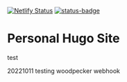[![Netlify Status](https://api.netlify.com/api/v1/badges/28937fed-b5c7-4b6e-9840-f45feffbd982/deploy-status)](https://app.netlify.com/sites/bright-gaufre-92329f/deploys)
[![status-badge](https://woodpecker.internal.sharpley.xyz/api/badges/mark/my-site/status.svg)](https://woodpecker.internal.sharpley.xyz/mark/my-site)

# Personal Hugo Site
test

20221011 testing woodpecker webhook